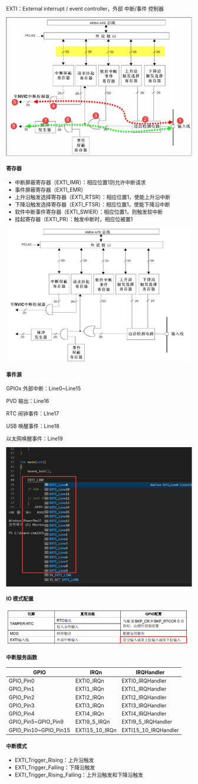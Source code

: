 EXTI：External interrupt / event controller，外部 中断/事件 控制器

![4](README.assets/4.png)

#### 寄存器

- 中断屏蔽寄存器（EXTI_IMR）：相应位置1则允许中断请求
- 事件屏蔽寄存器（EXTI_EMR）
- 上升沿触发选择寄存器（EXTI_RTSR）：相应位置1，使能上升沿中断
- 下降沿触发选择寄存器（EXTI_FTSR）：相应位置1，使能下降沿中断
- 软件中断事件寄存器（EXTI_SWIER）：相应位置1，则触发软中断
- 挂起寄存器（EXTI_PR）：触发中断时，相应位被置1

![1](README.assets/1.png)

#### 事件源

GPIOx 外部中断：Line0~Line15

PVD 输出：Line16

RTC 闹钟事件：LIne17

USB 唤醒事件：Line18

以太网唤醒事件：Line19

![2](README.assets/2.png)

#### IO 模式配置

![3](README.assets/3.png)

#### 中断服务函数

|GPIO|	IRQn|	IRQHandler|
|-|-|-|
|GPIO_Pin0|	EXTI0_IRQn	|EXTI0_IRQHandler|
|GPIO_Pin1	|EXTI1_IRQn	|EXTI1_IRQHandler|
|GPIO_Pin2|	EXTI2_IRQn	|EXTI2_IRQHandler|
|GPIO_Pin3	|EXTI3_IRQn|	EXTI3_IRQHandler|
|GPIO_Pin4	|EXTI4_IRQn	|EXTI4_IRQHandler|
|GPIO_Pin5~GPIO_Pin9	|EXTI9_5_IRQn	|EXTI9_5_IRQHandler|
|GPIO_Pin10~GPIO_Pin15|	EXTI15_10_IRQn	|EXTI15_10_IRQHandler|

#### 中断模式

- EXTI_Trigger_Rising：上升沿触发
- EXTI_Trigger_Falling：下降沿触发
- EXTI_Trigger_Rising_Falling：上升沿触发和下降沿触发